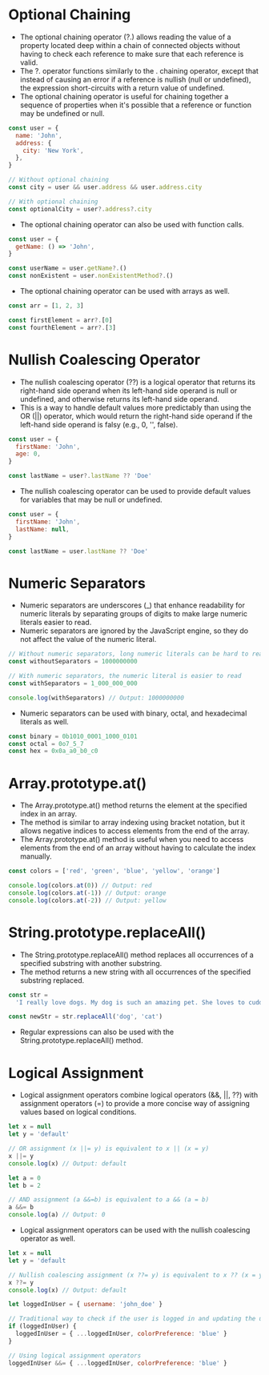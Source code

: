 # Optional Chaining

- The optional chaining operator (?.) allows reading the value of a property located deep within a chain of connected objects without having to check each reference to make sure that each reference is valid.
- The ?. operator functions similarly to the . chaining operator, except that instead of causing an error if a reference is nullish (null or undefined), the expression short-circuits with a return value of undefined.
- The optional chaining operator is useful for chaining together a sequence of properties when it's possible that a reference or function may be undefined or null.

```js
const user = {
  name: 'John',
  address: {
    city: 'New York',
  },
}

// Without optional chaining
const city = user && user.address && user.address.city

// With optional chaining
const optionalCity = user?.address?.city
```

- The optional chaining operator can also be used with function calls.

```js
const user = {
  getName: () => 'John',
}

const userName = user.getName?.()
const nonExistent = user.nonExistentMethod?.()
```

- The optional chaining operator can be used with arrays as well.

```js
const arr = [1, 2, 3]

const firstElement = arr?.[0]
const fourthElement = arr?.[3]
```

# Nullish Coalescing Operator

- The nullish coalescing operator (??) is a logical operator that returns its right-hand side operand when its left-hand side operand is null or undefined, and otherwise returns its left-hand side operand.
- This is a way to handle default values more predictably than using the OR (||) operator, which would return the right-hand side operand if the left-hand side operand is falsy (e.g., 0, '', false).

```js
const user = {
  firstName: 'John',
  age: 0,
}

const lastName = user?.lastName ?? 'Doe'
```

- The nullish coalescing operator can be used to provide default values for variables that may be null or undefined.

```js
const user = {
  firstName: 'John',
  lastName: null,
}

const lastName = user.lastName ?? 'Doe'
```

# Numeric Separators

- Numeric separators are underscores (\_) that enhance readability for numeric literals by separating groups of digits to make large numeric literals easier to read.
- Numeric separators are ignored by the JavaScript engine, so they do not affect the value of the numeric literal.

```js
// Without numeric separators, long numeric literals can be hard to read
const withoutSeparators = 1000000000

// With numeric separators, the numeric literal is easier to read
const withSeparators = 1_000_000_000

console.log(withSeparators) // Output: 1000000000
```

- Numeric separators can be used with binary, octal, and hexadecimal literals as well.

```js
const binary = 0b1010_0001_1000_0101
const octal = 0o7_5_7
const hex = 0x0a_a0_b0_c0
```

# Array.prototype.at()

- The Array.prototype.at() method returns the element at the specified index in an array.
- The method is similar to array indexing using bracket notation, but it allows negative indices to access elements from the end of the array.
- The Array.prototype.at() method is useful when you need to access elements from the end of an array without having to calculate the index manually.

```js
const colors = ['red', 'green', 'blue', 'yellow', 'orange']

console.log(colors.at(0)) // Output: red
console.log(colors.at(-1)) // Output: orange
console.log(colors.at(-2)) // Output: yellow
```

# String.prototype.replaceAll()

- The String.prototype.replaceAll() method replaces all occurrences of a specified substring with another substring.
- The method returns a new string with all occurrences of the specified substring replaced.

```js
const str =
  'I really love dogs. My dog is such an amazing pet. She loves to cuddle with me and play. What a great dog. dog. dog. dog.'

const newStr = str.replaceAll('dog', 'cat')
```

- Regular expressions can also be used with the String.prototype.replaceAll() method.

# Logical Assignment

- Logical assignment operators combine logical operators (&&, ||, ??) with assignment operators (=) to provide a more concise way of assigning values based on logical conditions.

```js
let x = null
let y = 'default'

// OR assignment (x ||= y) is equivalent to x || (x = y)
x ||= y
console.log(x) // Output: default

let a = 0
let b = 2

// AND assignment (a &&=b) is equivalent to a && (a = b)
a &&= b
console.log(a) // Output: 0
```

- Logical assignment operators can be used with the nullish coalescing operator as well.

```js
let x = null
let y = 'default

// Nullish coalescing assignment (x ??= y) is equivalent to x ?? (x = y)
x ??= y
console.log(x) // Output: default
```

```js
let loggedInUser = { username: 'john_doe' }

// Traditional way to check if the user is logged in and updating the user
if (loggedInUser) {
  loggedInUser = { ...loggedInUser, colorPreference: 'blue' }
}

// Using logical assignment operators
loggedInUser &&= { ...loggedInUser, colorPreference: 'blue' }
```
